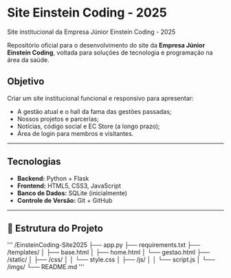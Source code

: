 # Site Einstein Coding - 2025
Site institucional da Empresa Júnior Einstein Coding - 2025

Repositório oficial para o desenvolvimento do site da **Empresa Júnior Einstein Coding**, voltada para soluções de tecnologia e programação na área da saúde.

## Objetivo
Criar um site institucional funcional e responsivo para apresentar:
- A gestão atual e o hall da fama das gestões passadas;
- Nossos projetos e parcerias;
- Notícias, código social e EC Store (a longo prazo);
- Área de login para membros e visitantes.

---

## Tecnologias
- **Backend:** Python + Flask  
- **Frontend:** HTML5, CSS3, JavaScript  
- **Banco de Dados:** SQLite (inicialmente)  
- **Controle de Versão:** Git + GitHub  

---

## 📁 Estrutura do Projeto
'''
/EinsteinCoding-Site2025
├── app.py
├── requirements.txt
├── /templates/
│   ├── base.html
│   ├── home.html
│   └── gestao.html
├── /static/
│   ├── /css/
│   │   └── style.css
│   ├── /js/
│   │   └── script.js
│   └── /imgs/
└── README.md
'''
